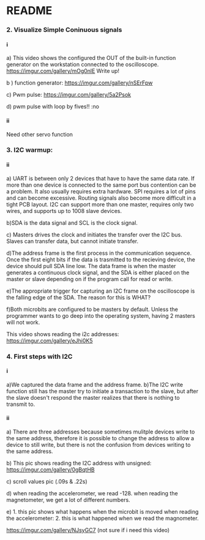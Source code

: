 # README
### 2. Visualize Simple Coninuous signals

#### i
   a) This video shows the configured the OUT of the built-in function generator on the workstation connected to the    oscilloscope.
   https://imgur.com/gallery/mOg0nlE
   Write up!

   b ) function generator: 
    https://imgur.com/gallery/nSErFpw

   c) Pwm pulse: 
    https://imgur.com/gallery/5a2Psok

   d) pwm pulse with loop by fives!! :no

#### ii 
   Need other servo  function

### 3. I2C warmup:
#### ii
   a)  UART is between only 2 devices that have to have the same data rate. If more than one device is connected to the same port bus contention can be a problem. It also usually requires extra hardware. SPI requires a lot of pins and can become excessive. Routing signals also become more difficult in a tight PCB layout. I2C can support more than one master, requires only two wires, and supports up to 1008 slave devices. 

  b)SDA is the data signal and SCL is the clock signal. 

   c) Masters drives the clock and initiates the transfer over the I2C bus. Slaves can transfer data, but cannot initiate transfer.

   d)The address frame is the first process in the communication sequence. Once the first eight bits if the data is trasmitted to the recieving device, the device should pull SDA line low. The data frame is when the master generates a continuous clock signal, and the SDA is either placed on the master or slave depending on if the program call for read or write.

  e)The appropriate trigger for capturing an I2C frame on the oscilloscope is the falling edge of the SDA. The reason for this is WHAT?

  f)Both microbits are configured to be masters by default. Unless the programmer wants to go deep into the operating system, having 2 masters will not work.


   This video shows reading the  i2c addresses: 
   https://imgur.com/gallery/eJhi0K5

### 4. First steps with I2C
#### i
 a)We captured the data frame and the address frame.
 b)The I2C write function still has the master try to initiate a transaction to the slave, but after the slave doesn't respond the master realizes that there is nothing to transmit to.

#### ii
   a) There are three addresses because sometimes mulitple devices write to the same address, therefore it is possible to change the address to allow a device to still write, but there is not the confusion from devices writing to the same address.

   b) This pic shows reading the I2C address with unsigned: 
      https://imgur.com/gallery/0gBqtHB  

   c) scroll values pic (.09s & .22s)

   d) when reading the accelerometer, we read -128. when reading the magnetometer, we get a lot of different numbers. 

   e) 1. this pic shows what happens when the microbit is moved when reading the accelerometer: 
      2. this is what happened when we read the magnometer. 
   
   https://imgur.com/gallery/NJsyGC7   (not sure if i need this video)

